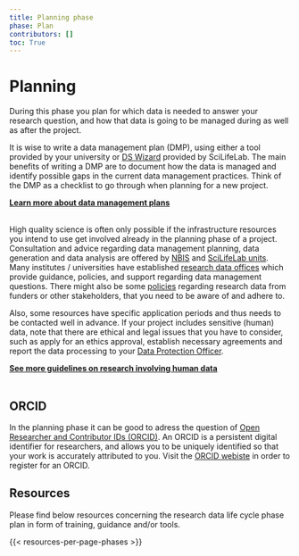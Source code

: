 ```yaml
---
title: Planning phase
phase: Plan
contributors: []
toc: True
---
```


# Planning
During this phase you plan for which data is needed to answer your research question, and how that data is going to be managed during as well as after the project.

It is wise to write a data management plan (DMP), using either a tool provided by your university or [DS Wizard](https://dsw.scilifelab.se/) provided by SciLifeLab. The main benefits of writing a DMP are to document how the data is managed and identify possible gaps in the current data management practices. Think of the DMP as a checklist to go through when planning for a new project.

<a href="/topics/data-management-plan"><b>Learn more about data management plans <i class="bi bi-arrow-right-square-fill"></i></b></a>
<br/><br/>

High quality science is often only possible if the infrastructure resources you intend to use get involved already in the planning phase of a project. Consultation and advice regarding data management planning, data generation and data analysis are offered by [NBIS](https://nbis.se/get-support/talk-to-us) and [SciLifeLab units](https://www.scilifelab.se/services). Many institutes / universities have established [research data offices](/topics/university-rdm-resources#research-data-support-guidelines-and-policies) which provide guidance, policies, and support regarding data management questions. There might also be some [policies](/topics/university-rdm-resources#related-policies-and-guidelines) regarding research data from funders or other stakeholders, that you need to be aware of and adhere to.

Also, some resources have specific application periods and thus needs to be contacted well in advance. If your project includes sensitive (human) data, note that there are ethical and legal issues that you have to consider, such as apply for an ethics approval, establish necessary agreements and report the data processing to your [Data Protection Officer](/topics/university-rdm-resources/#data-protection-officers). 

<a href="/topics/research-involving-human-data"><b>See more guidelines on research involving human data <i class="bi bi-arrow-right-square-fill"></i></b><a>
<br/><br/>

## ORCID
In the planning phase it can be good to adress the question of [Open Researcher and Contributor IDs (ORCID)](https://orcid.org/). An ORCID is a persistent digital identifier for researchers, and allows you to be uniquely identified so that your work is accurately attributed to you. Visit the [ORCID webiste](https://orcid.org/register) in order to register for an ORCID. 


## Resources
Please find below resources concerning the research data life cycle phase plan in form of training, guidance and/or tools.

{{< resources-per-page-phases >}}

